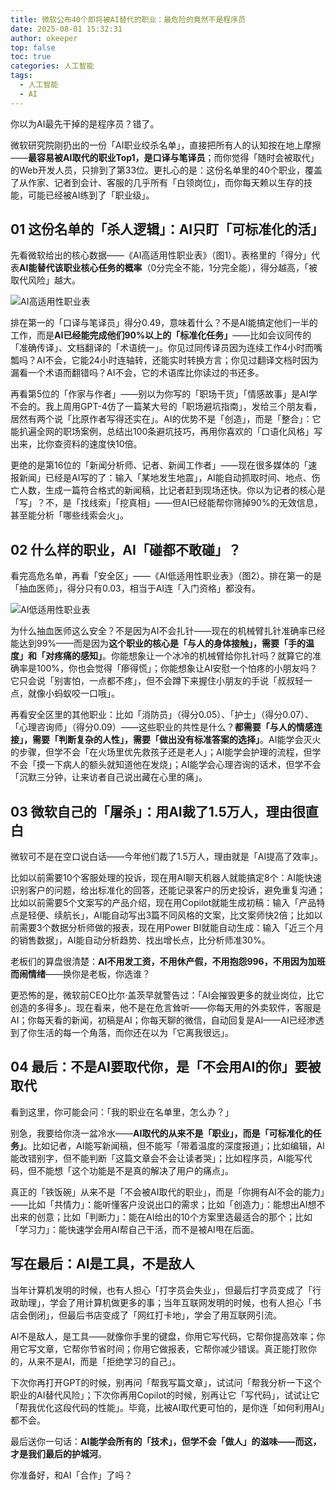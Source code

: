 ```yaml
---
title: 微软公布40个即将被AI替代的职业：最危险的竟然不是程序员
date: 2025-08-01 15:32:31
author: okeeper
top: false
toc: true
categories: 人工智能
tags:
  - 人工智能
  - AI
---
```


你以为AI最先干掉的是程序员？错了。  

微软研究院刚扔出的一份「AI职业绞杀名单」，直接把所有人的认知按在地上摩擦——**最容易被AI取代的职业Top1，是口译与笔译员**；而你觉得「随时会被取代」的Web开发人员，只排到了第33位。更扎心的是：这份名单里的40个职业，覆盖了从作家、记者到会计、客服的几乎所有「白领岗位」，而你每天赖以生存的技能，可能已经被AI练到了「职业级」。  


## 01 这份名单的「杀人逻辑」：AI只盯「可标准化的活」  
先看微软给出的核心数据——《AI高适用性职业表》（图1）。表格里的「得分」代表**AI能替代该职业核心任务的概率**（0分完全不能，1分完全能），得分越高，「被取代风险」越大。  

![AI高适用性职业表](https://okeeper-blog-images.oss-cn-hangzhou.aliyuncs.com/blog-images/202509/f8de67debf9f6428b285bed8a739a2a0.jpg)  

排在第一的「口译与笔译员」得分0.49，意味着什么？不是AI能搞定他们一半的工作，而是**AI已经能完成他们90%以上的「标准化任务」**——比如会议同传的「准确传译」、文档翻译的「术语统一」。你见过同传译员因为连续工作4小时而嘴瓢吗？AI不会，它能24小时连轴转，还能实时转换方言；你见过翻译文档时因为漏看一个术语而翻错吗？AI不会，它的术语库比你读过的书还多。  

再看第5位的「作家与作者」——别以为你写的「职场干货」「情感故事」是AI学不会的。我上周用GPT-4仿了一篇某大号的「职场避坑指南」，发给三个朋友看，居然有两个说「比原作者写得还实在」。AI的优势不是「创造」，而是「整合」：它能扒遍全网的职场案例，总结出100条避坑技巧，再用你喜欢的「口语化风格」写出来，比你查资料的速度快10倍。  

更绝的是第16位的「新闻分析师、记者、新闻工作者」——现在很多媒体的「速报新闻」已经是AI写的了：输入「某地发生地震」，AI能自动抓取时间、地点、伤亡人数，生成一篇符合格式的新闻稿，比记者赶到现场还快。你以为记者的核心是「写」？不，是「找线索」「挖真相」——但AI已经能帮你筛掉90%的无效信息，甚至能分析「哪些线索会火」。  


## 02 什么样的职业，AI「碰都不敢碰」？  
看完高危名单，再看「安全区」——《AI低适用性职业表》（图2）。排在第一的是「抽血医师」，得分只有0.03，相当于AI连「入门资格」都没有。  

![AI低适用性职业表](https://okeeper-blog-images.oss-cn-hangzhou.aliyuncs.com/blog-images/202509/1458f48a963cb1cdd7ad788d50dc1b0c.jpg)  

为什么抽血医师这么安全？不是因为AI不会扎针——现在的机械臂扎针准确率已经能达到99%——而是因为**这个职业的核心是「与人的身体接触」，需要「手的温度」和「对疼痛的感知」**。你能想象让一个冰冷的机械臂给你扎针吗？就算它的准确率是100%，你也会觉得「瘆得慌」；你能想象让AI安慰一个怕疼的小朋友吗？它只会说「别害怕，一点都不疼」，但不会蹲下来握住小朋友的手说「叔叔轻一点，就像小蚂蚁咬一口哦」。  

再看安全区里的其他职业：比如「消防员」（得分0.05）、「护士」（得分0.07）、「心理咨询师」（得分0.09）——这些职业的共性是什么？**都需要「与人的情感连接」，需要「判断复杂的人性」，需要「做出没有标准答案的选择」**。AI能学会灭火的步骤，但学不会「在火场里优先救孩子还是老人」；AI能学会护理的流程，但学不会「摸一下病人的额头就知道他在发烧」；AI能学会心理咨询的话术，但学不会「沉默三分钟，让来访者自己说出藏在心里的痛」。  


## 03 微软自己的「屠杀」：用AI裁了1.5万人，理由很直白  
微软可不是在空口说白话——今年他们裁了1.5万人，理由就是「AI提高了效率」。  

比如以前需要10个客服处理的投诉，现在用AI聊天机器人就能搞定8个：AI能快速识别客户的问题，给出标准化的回答，还能记录客户的历史投诉，避免重复沟通；比如以前需要5个文案写的产品介绍，现在用Copilot就能生成初稿：输入「产品特点是轻便、续航长」，AI能自动写出3篇不同风格的文案，比文案师快2倍；比如以前需要3个数据分析师做的报表，现在用Power BI就能自动生成：输入「近三个月的销售数据」，AI能自动分析趋势、找出增长点，比分析师准30%。  

老板们的算盘很清楚：**AI不用发工资，不用休产假，不用抱怨996，不用因为加班而闹情绪**——换你是老板，你选谁？  

更恐怖的是，微软前CEO比尔·盖茨早就警告过：「AI会摧毁更多的就业岗位，比它创造的多得多」。现在看来，他不是在危言耸听——你每天用的外卖软件，客服是AI；你每天看的新闻，初稿是AI；你每天聊的微信，自动回复是AI——AI已经渗透到了你生活的每一个角落，而你还在以为「它离我很远」。  


## 04 最后：不是AI要取代你，是「不会用AI的你」要被取代  
看到这里，你可能会问：「我的职业在名单里，怎么办？」  

别急，我要给你浇一盆冷水——**AI取代的从来不是「职业」，而是「可标准化的任务」**。比如记者，AI能写新闻稿，但不能写「带着温度的深度报道」；比如编辑，AI能改错别字，但不能判断「这篇文章会不会让读者哭」；比如程序员，AI能写代码，但不能想「这个功能是不是真的解决了用户的痛点」。  

真正的「铁饭碗」从来不是「不会被AI取代的职业」，而是「你拥有AI不会的能力」——比如「共情力」：能听懂客户没说出口的需求；比如「创造力」：能想出AI想不出来的创意；比如「判断力」：能在AI给出的10个方案里选最适合的那个；比如「学习力」：能快速学会用AI帮自己干活，而不是被AI甩在后面。  


## 写在最后：AI是工具，不是敌人  
当年计算机发明的时候，也有人担心「打字员会失业」，但最后打字员变成了「行政助理」，学会了用计算机做更多的事；当年互联网发明的时候，也有人担心「书店会倒闭」，但最后书店变成了「网红打卡地」，学会了用互联网引流。  

AI不是敌人，是工具——就像你手里的键盘，你用它写代码，它帮你提高效率；你用它写文章，它帮你节省时间；你用它做报表，它帮你减少错误。真正能打败你的，从来不是AI，而是「拒绝学习的自己」。  

下次你再打开GPT的时候，别再问「帮我写篇文章」，试试问「帮我分析一下这个职业的AI替代风险」；下次你再用Copilot的时候，别再让它「写代码」，试试让它「帮我优化这段代码的性能」。毕竟，比被AI取代更可怕的，是你连「如何利用AI」都不会。  

最后送你一句话：**AI能学会所有的「技术」，但学不会「做人」的滋味——而这，才是我们最后的护城河**。  

你准备好，和AI「合作」了吗？